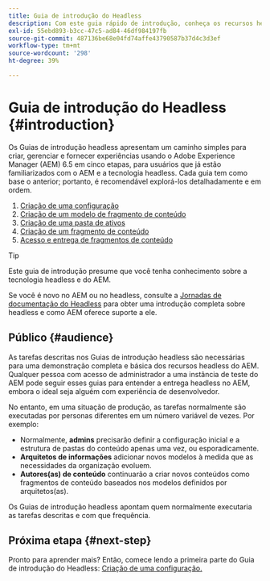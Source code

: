 ```yaml
---
title: Guia de introdução do Headless
description: Com este guia rápido de introdução, conheça os recursos headless avançados do Adobe Experience Manager (AEM) 6.5, como modelos de conteúdo, fragmentos de conteúdo e a API do GraphQL.
exl-id: 55ebd893-b3cc-47c5-ad84-46df984197fb
source-git-commit: 487136be68e04fd74affe43790587b37d4c3d3ef
workflow-type: tm+mt
source-wordcount: '298'
ht-degree: 39%

---
```


# Guia de introdução do Headless {#introduction}

Os Guias de introdução headless apresentam um caminho simples para criar, gerenciar e fornecer experiências usando o Adobe Experience Manager (AEM) 6.5 em cinco etapas, para usuários que já estão familiarizados com o AEM e a tecnologia headless. Cada guia tem como base o anterior; portanto, é recomendável explorá-los detalhadamente e em ordem.

1. [Criação de uma configuração](create-configuration.md)
1. [Criação de um modelo de fragmento de conteúdo](create-content-model.md)
1. [Criação de uma pasta de ativos](create-assets-folder.md)
1. [Criação de um fragmento de conteúdo](create-content-fragment.md)
1. [Acesso e entrega de fragmentos de conteúdo](create-api-request.md)

>[!TIP]
>
>Este guia de introdução presume que você tenha conhecimento sobre a tecnologia headless e do AEM.
>
>Se você é novo no AEM ou no headless, consulte a [Jornadas de documentação do Headless](/help/journey-headless/overview.md) para obter uma introdução completa sobre headless e como AEM oferece suporte a ele.

## Público {#audience}

As tarefas descritas nos Guias de introdução headless são necessárias para uma demonstração completa e básica dos recursos headless do AEM. Qualquer pessoa com acesso de administrador a uma instância de teste do AEM pode seguir esses guias para entender a entrega headless no AEM, embora o ideal seja alguém com experiência de desenvolvedor.

No entanto, em uma situação de produção, as tarefas normalmente são executadas por personas diferentes em um número variável de vezes. Por exemplo:

* Normalmente, **admins** precisarão definir a configuração inicial e a estrutura de pastas do conteúdo apenas uma vez, ou esporadicamente.
* **Arquitetos de informações** adicionar novos modelos à medida que as necessidades da organização evoluem.
* **Autores(as) de conteúdo** continuarão a criar novos conteúdos como fragmentos de conteúdo baseados nos modelos definidos por arquitetos(as).

Os Guias de introdução headless apontam quem normalmente executaria as tarefas descritas e com que frequência.

## Próxima etapa {#next-step}

Pronto para aprender mais? Então, comece lendo a primeira parte do Guia de introdução do Headless: [Criação de uma configuração.](create-configuration.md)
